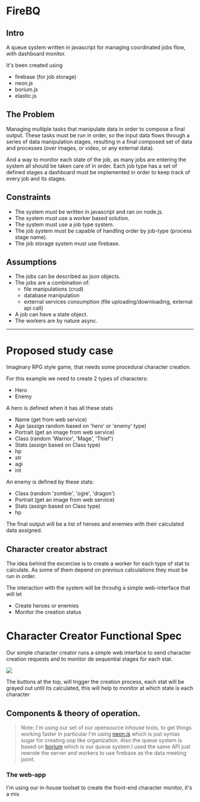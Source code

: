 # FireBQ

## Intro
A queue system written in javascript for managing coordinated jobs flow, with
dashboard monitor.

It's been created using

*   firebase (for job storage)
*   neon.js
*   borium.js
*   elastic.js

## The Problem

Managing multiple tasks that manipulate data in order to compose a final output.
These tasks must be run in order, so the input data flows through a series of
data manipulation stages, resulting in a final composed set of data and
processes (over images, or video, or any external data).

And a way to monitor each state of the job, as many jobs are entering the system
all should be taken care of in order.
Each job type has a set of defined stages a dashboard must be implemented in
order to keep track of every job and its stages.

## Constraints

*   The system must be written in javascript and ran on node.js.
*   The system must use a worker based solution.
*   The system must use a job type system.
*   The job system must be capable of handling order by job-type (process stage name).
*   The job storage system must use firebase.

## Assumptions

<!-- *   The workers can be written in any language. (I'm **assuming python, ruby & javascript**). -->
*   The jobs can be described as json objects.
*   The jobs are a combination of:
    *   file manipulations (crud)
    *   database manipulation
    *   external services consumption (file uploading/downloading, external api call)
*   A job can have a state object.
*   The workers are by nature async.



---
# Proposed study case

Imaginary RPG style game, that needs some procedural character creation.

For this example we need to create 2 types of characters:
*   Hero
*   Enemy

A hero is defined when it has all these stats
*   Name (get from web service)
*   Age  (assign random based on 'hero' or 'enemy' type)
*   Portrait (get an image from web service)
*   Class (random 'Warrior', 'Mage', 'Thief')
*   Stats (assign based on Class type)
   *   hp
   *   str
   *   agi
   *   int

An enemy is defined by these stats:
*   Class (random 'zombie', 'ogre', 'dragon')
*   Portrait (get an image from web service)
*   Stats (assign based on Class type)
   *   hp

The final output will be a list of heroes and enemies with their calculated data
assigned.

## Character creator abstract

The idea behind the excercise is to create a worker for each type of stat to calculate.
As some of them depend on previous calculations they must be run in order.

The interaction with the system will be throuhg a simple web-interface that will let
*   Create heroes or enemies
*   Monitor the creation status

# Character Creator Functional Spec

Our simple character creator runs a simple web interface to send character
creation requests and to monitor de sequential stages for each stat.

![](http://f.cl.ly/items/1r1n041O3T081D0y1D0s/Image%202014-08-26%20at%209.10.00%20AM.png)

The buttons at the top, will trigger the creation process, each stat will be grayed
out until its calculated, this will help to monitor at which state is each character

## Components & theory of operation.

> Note:
> I'm using our set of our opensource inhouse tools, to get things working faster
> In particular I'm using [neon.js](http://azendal.github.io/neon/) which is just syntax sugar
> for creating oop like organization.
> Also the queue system is based on [borium](http://getborium.com/) which is our queue system
> I used the same API just rewrote the server and workers to use firebase as the
> data meeting point.

### The web-app

I'm using our in-house toolset to create the front-end character monitor, it's a
mix